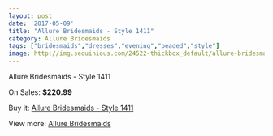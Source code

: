 ```yaml
---
layout: post
date: '2017-05-09'
title: "Allure Bridesmaids - Style 1411"
category: Allure Bridesmaids
tags: ["bridesmaids","dresses","evening","beaded","style"]
image: http://img.sequinious.com/24522-thickbox_default/allure-bridesmaids-style-1411.jpg
---
```

Allure Bridesmaids - Style 1411

On Sales: **$220.99**
<a href="https://www.sequinious.com/allure-bridesmaids/10387-allure-bridesmaids-style-1411.html"><amp-img layout="responsive" width="600" height="600" src="//img.sequinious.com/24522-thickbox_default/allure-bridesmaids-style-1411.jpg" alt="Allure Bridesmaids - Style 1411 0" /></a>
<a href="https://www.sequinious.com/allure-bridesmaids/10387-allure-bridesmaids-style-1411.html"><amp-img layout="responsive" width="600" height="600" src="//img.sequinious.com/24525-thickbox_default/allure-bridesmaids-style-1411.jpg" alt="Allure Bridesmaids - Style 1411 1" /></a>
<a href="https://www.sequinious.com/allure-bridesmaids/10387-allure-bridesmaids-style-1411.html"><amp-img layout="responsive" width="600" height="600" src="//img.sequinious.com/24524-thickbox_default/allure-bridesmaids-style-1411.jpg" alt="Allure Bridesmaids - Style 1411 2" /></a>
<a href="https://www.sequinious.com/allure-bridesmaids/10387-allure-bridesmaids-style-1411.html"><amp-img layout="responsive" width="600" height="600" src="//img.sequinious.com/24523-thickbox_default/allure-bridesmaids-style-1411.jpg" alt="Allure Bridesmaids - Style 1411 3" /></a>

Buy it: [Allure Bridesmaids - Style 1411](https://www.sequinious.com/allure-bridesmaids/10387-allure-bridesmaids-style-1411.html "Allure Bridesmaids - Style 1411")

View more: [Allure Bridesmaids](https://www.sequinious.com/36-allure-bridesmaids "Allure Bridesmaids")